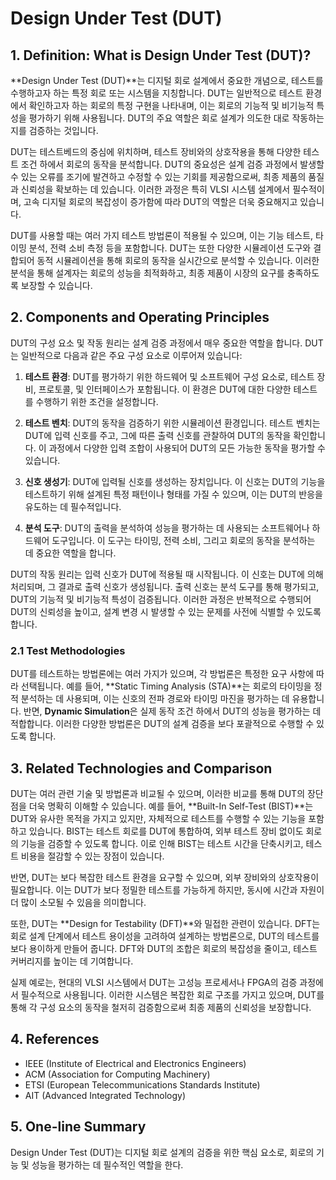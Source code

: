 # Design Under Test (DUT)

## 1. Definition: What is **Design Under Test (DUT)**?
**Design Under Test (DUT)**는 디지털 회로 설계에서 중요한 개념으로, 테스트를 수행하고자 하는 특정 회로 또는 시스템을 지칭합니다. DUT는 일반적으로 테스트 환경에서 확인하고자 하는 회로의 특정 구현을 나타내며, 이는 회로의 기능적 및 비기능적 특성을 평가하기 위해 사용됩니다. DUT의 주요 역할은 회로 설계가 의도한 대로 작동하는지를 검증하는 것입니다. 

DUT는 테스트베드의 중심에 위치하며, 테스트 장비와의 상호작용을 통해 다양한 테스트 조건 하에서 회로의 동작을 분석합니다. DUT의 중요성은 설계 검증 과정에서 발생할 수 있는 오류를 조기에 발견하고 수정할 수 있는 기회를 제공함으로써, 최종 제품의 품질과 신뢰성을 확보하는 데 있습니다. 이러한 과정은 특히 VLSI 시스템 설계에서 필수적이며, 고속 디지털 회로의 복잡성이 증가함에 따라 DUT의 역할은 더욱 중요해지고 있습니다.

DUT를 사용할 때는 여러 가지 테스트 방법론이 적용될 수 있으며, 이는 기능 테스트, 타이밍 분석, 전력 소비 측정 등을 포함합니다. DUT는 또한 다양한 시뮬레이션 도구와 결합되어 동적 시뮬레이션을 통해 회로의 동작을 실시간으로 분석할 수 있습니다. 이러한 분석을 통해 설계자는 회로의 성능을 최적화하고, 최종 제품이 시장의 요구를 충족하도록 보장할 수 있습니다.

## 2. Components and Operating Principles
DUT의 구성 요소 및 작동 원리는 설계 검증 과정에서 매우 중요한 역할을 합니다. DUT는 일반적으로 다음과 같은 주요 구성 요소로 이루어져 있습니다:

1. **테스트 환경**: DUT를 평가하기 위한 하드웨어 및 소프트웨어 구성 요소로, 테스트 장비, 프로토콜, 및 인터페이스가 포함됩니다. 이 환경은 DUT에 대한 다양한 테스트를 수행하기 위한 조건을 설정합니다.
   
2. **테스트 벤치**: DUT의 동작을 검증하기 위한 시뮬레이션 환경입니다. 테스트 벤치는 DUT에 입력 신호를 주고, 그에 따른 출력 신호를 관찰하여 DUT의 동작을 확인합니다. 이 과정에서 다양한 입력 조합이 사용되어 DUT의 모든 가능한 동작을 평가할 수 있습니다.

3. **신호 생성기**: DUT에 입력될 신호를 생성하는 장치입니다. 이 신호는 DUT의 기능을 테스트하기 위해 설계된 특정 패턴이나 형태를 가질 수 있으며, 이는 DUT의 반응을 유도하는 데 필수적입니다.

4. **분석 도구**: DUT의 출력을 분석하여 성능을 평가하는 데 사용되는 소프트웨어나 하드웨어 도구입니다. 이 도구는 타이밍, 전력 소비, 그리고 회로의 동작을 분석하는 데 중요한 역할을 합니다.

DUT의 작동 원리는 입력 신호가 DUT에 적용될 때 시작됩니다. 이 신호는 DUT에 의해 처리되며, 그 결과로 출력 신호가 생성됩니다. 출력 신호는 분석 도구를 통해 평가되고, DUT의 기능적 및 비기능적 특성이 검증됩니다. 이러한 과정은 반복적으로 수행되어 DUT의 신뢰성을 높이고, 설계 변경 시 발생할 수 있는 문제를 사전에 식별할 수 있도록 합니다.

### 2.1 Test Methodologies
DUT를 테스트하는 방법론에는 여러 가지가 있으며, 각 방법론은 특정한 요구 사항에 따라 선택됩니다. 예를 들어, **Static Timing Analysis (STA)**는 회로의 타이밍을 정적 분석하는 데 사용되며, 이는 신호의 전파 경로와 타이밍 마진을 평가하는 데 유용합니다. 반면, **Dynamic Simulation**은 실제 동작 조건 하에서 DUT의 성능을 평가하는 데 적합합니다. 이러한 다양한 방법론은 DUT의 설계 검증을 보다 포괄적으로 수행할 수 있도록 합니다.

## 3. Related Technologies and Comparison
DUT는 여러 관련 기술 및 방법론과 비교될 수 있으며, 이러한 비교를 통해 DUT의 장단점을 더욱 명확히 이해할 수 있습니다. 예를 들어, **Built-In Self-Test (BIST)**는 DUT와 유사한 목적을 가지고 있지만, 자체적으로 테스트를 수행할 수 있는 기능을 포함하고 있습니다. BIST는 테스트 회로를 DUT에 통합하여, 외부 테스트 장비 없이도 회로의 기능을 검증할 수 있도록 합니다. 이로 인해 BIST는 테스트 시간을 단축시키고, 테스트 비용을 절감할 수 있는 장점이 있습니다.

반면, DUT는 보다 복잡한 테스트 환경을 요구할 수 있으며, 외부 장비와의 상호작용이 필요합니다. 이는 DUT가 보다 정밀한 테스트를 가능하게 하지만, 동시에 시간과 자원이 더 많이 소모될 수 있음을 의미합니다. 

또한, DUT는 **Design for Testability (DFT)**와 밀접한 관련이 있습니다. DFT는 회로 설계 단계에서 테스트 용이성을 고려하여 설계하는 방법론으로, DUT의 테스트를 보다 용이하게 만들어 줍니다. DFT와 DUT의 조합은 회로의 복잡성을 줄이고, 테스트 커버리지를 높이는 데 기여합니다.

실제 예로는, 현대의 VLSI 시스템에서 DUT는 고성능 프로세서나 FPGA의 검증 과정에서 필수적으로 사용됩니다. 이러한 시스템은 복잡한 회로 구조를 가지고 있으며, DUT를 통해 각 구성 요소의 동작을 철저히 검증함으로써 최종 제품의 신뢰성을 보장합니다.

## 4. References
- IEEE (Institute of Electrical and Electronics Engineers)
- ACM (Association for Computing Machinery)
- ETSI (European Telecommunications Standards Institute)
- AIT (Advanced Integrated Technology)

## 5. One-line Summary
Design Under Test (DUT)는 디지털 회로 설계의 검증을 위한 핵심 요소로, 회로의 기능 및 성능을 평가하는 데 필수적인 역할을 한다.